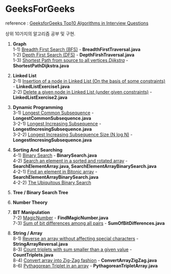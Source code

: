 # GeeksForGeeks

reference : <a href="http://www.geeksforgeeks.org/top-10-algorithms-in-interview-questions/#algo1">GeeksforGeeks Top10 Algorithms in Interview Questions</a>

상위 10가지의 알고리즘 공부 및 구현.

1) **Graph**<BR>
  1-1) <a href="https://www.geeksforgeeks.org/breadth-first-traversal-for-a-graph/">Breadth First Search (BFS)</a> - **BreadthFirstTraversal.java**<BR>
  1-2) <a href="https://practice.geeksforgeeks.org/problems/nodes-at-even-distance/0">Depth First Search (DFS)</a> - **DepthFirshTraversal.java**<BR>
  1-3) <a href="https://www.geeksforgeeks.org/greedy-algorithms-set-6-dijkstras-shortest-path-algorithm/">Shortest Path from source to all vertices _Dijkstra_</a> - **ShortestPathDijkstra.java**<BR>
  
2) **Linked List**<BR>
  2-1) <a href="https://www.geeksforgeeks.org/given-a-linked-list-which-is-sorted-how-will-you-insert-in-sorted-way/">Insertion of a node in Linked List (On the basis of some constraints)</a> - **LinkedListExercise1.java**<BR>
  2-2) <a href="https://www.geeksforgeeks.org/delete-a-given-node-in-linked-list-under-given-constraints/">Delete a given node in Linked List (under given constraints)</a> - **LinkedListExercise2.java**<BR>

  
3) **Dynamic Programming**<BR>
  3-1) <a href="https://www.geeksforgeeks.org/longest-common-subsequence/">Longest Common Subsequence</a> -  **LongestCommonSubsequence.java**<BR>
  3-2-1) <a href="https://www.geeksforgeeks.org/longest-increasing-subsequence/">Longest Increasing Subsequence</a> - **LongestIncresingSubsequence.java**<BR>
  3-2-2) <a href="https://www.geeksforgeeks.org/longest-monotonically-increasing-subsequence-size-n-log-n/">Longest Increasing Subsequence Size (N log N)</a> - **LongestIncresingSubsequence.java**<BR>

 
4) **Sorting And Searching**<BR>
  4-1) <a href="https://www.geeksforgeeks.org/binary-search/">Binary Search</a> - **BinarySearch.java**<BR>
  4-2) <a href="https://www.geeksforgeeks.org/search-an-element-in-a-sorted-and-pivoted-array/">Search an element in a sorted and rotated array</a> - **SearchElementArray.java, SearchElementArrayBinarySearch.java**<BR>
  4-2-1) <a href="https://www.geeksforgeeks.org/find-element-bitonic-array/">Find an element in Bitonic array</a> - **SearchElementArrayBinarySearch.java**<BR>
  4-2-2) <a href="https://www.geeksforgeeks.org/the-ubiquitous-binary-search-set-1/">The Ubiquitous Binary Search</a>

  
5) **Tree / Binary Search Tree**<BR>

  
6) **Number Theory**<BR>

  
7) **BIT Manipulation**<BR>
  7-2) <a href="https://www.geeksforgeeks.org/find-nth-magic-number/">MagicNumber</a> - **FindMagicNumber.java**<BR>
  7-3) <a href="https://www.geeksforgeeks.org/sum-of-bit-differences-among-all-pairs/">Sum of bit differences among all pairs</a> - **SumOfBitDifferences.java**<BR>

  
8) **String / Array**<BR>
  8-1) <a href="https://www.geeksforgeeks.org/reverse-an-array-without-affecting-special-characters/">Reverse an array without affecting special characters</a> - **StringArrayReversal.java**<BR>
  8-3) <a href="https://www.geeksforgeeks.org/count-triplets-with-sum-smaller-that-a-given-value/">Count triplets with sum smaller than a given value</a> - **CountTriplets.java**<BR>
  8-4) <a href="https://practice.geeksforgeeks.org/problems/convert-array-into-zig-zag-fashion/0">Convert array into Zig-Zag fashion</a> - **ConvertArrayZigZag.java**<BR>
  8-6) <a href="https://www.geeksforgeeks.org/find-pythagorean-triplet-in-an-unsorted-array/">Pythagorean Triplet in an array</a> - **PythagoreanTripletArray.java**<BR>
